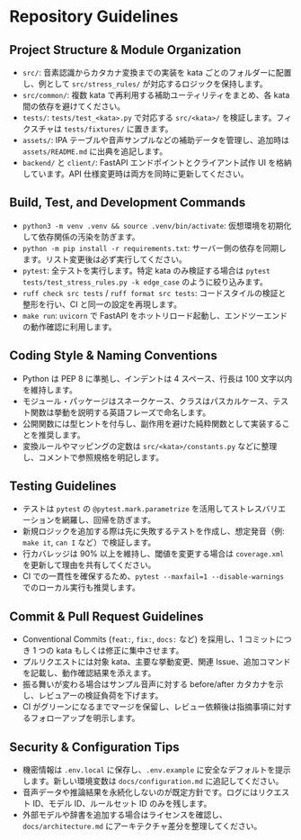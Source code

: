 # Repository Guidelines

## Project Structure & Module Organization

- `src/`: 音素認識からカタカナ変換までの実装を kata ごとのフォルダーに配置し、例として `src/stress_rules/` が対応するロジックを保持します。
- `src/common/`: 複数 kata で再利用する補助ユーティリティをまとめ、各 kata 間の依存を避けてください。
- `tests/`: `tests/test_<kata>.py` で対応する `src/<kata>/` を検証します。フィクスチャは `tests/fixtures/` に置きます。
- `assets/`: IPA テーブルや音声サンプルなどの補助データを管理し、追加時は `assets/README.md` に出典を追記します。
- `backend/` と `client/`: FastAPI エンドポイントとクライアント試作 UI を格納しています。API 仕様変更時は両方を同時に更新してください。

## Build, Test, and Development Commands

- `python3 -m venv .venv && source .venv/bin/activate`: 仮想環境を初期化して依存関係の汚染を防ぎます。
- `python -m pip install -r requirements.txt`: サーバー側の依存を同期します。リスト変更後は必ず実行してください。
- `pytest`: 全テストを実行します。特定 kata のみ検証する場合は `pytest tests/test_stress_rules.py -k edge_case` のように絞り込みます。
- `ruff check src tests` / `ruff format src tests`: コードスタイルの検証と整形を行い、CI と同一の設定を再現します。
- `make run`: `uvicorn` で FastAPI をホットリロード起動し、エンドツーエンドの動作確認に利用します。

## Coding Style & Naming Conventions

- Python は PEP 8 に準拠し、インデントは 4 スペース、行長は 100 文字以内を維持します。
- モジュール・パッケージはスネークケース、クラスはパスカルケース、テスト関数は挙動を説明する英語フレーズで命名します。
- 公開関数には型ヒントを付与し、副作用を避けた純粋関数として実装することを推奨します。
- 変換ルールやマッピングの定数は `src/<kata>/constants.py` などに整理し、コメントで参照規格を明記します。

## Testing Guidelines

- テストは `pytest` の `@pytest.mark.parametrize` を活用してストレスバリエーションを網羅し、回帰を防ぎます。
- 新規ロジックを追加する際は先に失敗するテストを作成し、想定発音（例: `make it`, `can I` など）で検証します。
- 行カバレッジは 90% 以上を維持し、閾値を変更する場合は `coverage.xml` を更新して理由を共有してください。
- CI での一貫性を確保するため、`pytest --maxfail=1 --disable-warnings` でのローカル実行も推奨します。

## Commit & Pull Request Guidelines

- Conventional Commits (`feat:`, `fix:`, `docs:` など) を採用し、1 コミットにつき 1 つの kata もしくは修正に集中させます。
- プルリクエストには対象 kata、主要な挙動変更、関連 Issue、追加コマンドを記載し、動作確認結果を添えます。
- 振る舞いが変わる場合はサンプル音声に対する before/after カタカナを示し、レビュアーの検証負荷を下げます。
- CI がグリーンになるまでマージを保留し、レビュー依頼後は指摘事項に対するフォローアップを明示します。

## Security & Configuration Tips

- 機密情報は `.env.local` に保存し、`.env.example` に安全なデフォルトを提示します。新しい環境変数は `docs/configuration.md` に追記してください。
- 音声データや推論結果を永続化しないのが既定方針です。ログにはリクエスト ID、モデル ID、ルールセット ID のみを残します。
- 外部モデルや辞書を追加する場合はライセンスを確認し、`docs/architecture.md` にアーキテクチャ差分を整理してください。
